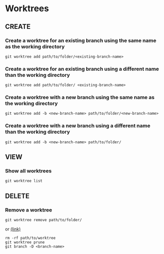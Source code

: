 # Worktrees

## CREATE

### Create a worktree for an existing branch using the same name as the working directory

```shell
git worktree add path/to/folder/<existing-branch-name>
```

### Create a worktree for an existing branch using a different name than the working directory

```shell
git worktree add path/to/folder/ <existing-branch-name>
```

### Create a worktree with a new branch using the same name as the working directory

```shell
git worktree add -b <new-branch-name> path/to/folder/<new-branch-name>
```

### Create a worktree with a new branch using a different name than the working directory

```shell
git worktree add -b <new-branch-name> path/to/folder/
```

## VIEW

### Show all worktrees

```shell
git worktree list
```

## DELETE

### Remove a worktree

```shell
git worktree remove path/to/folder/
```

or [(link)](https://stackoverflow.com/questions/39707402/why-does-git-worktree-add-create-a-branch-and-can-i-delete-it)

```shell
rm -rf path/to/worktree
git worktree prune
git branch -D <branch-name>
```
